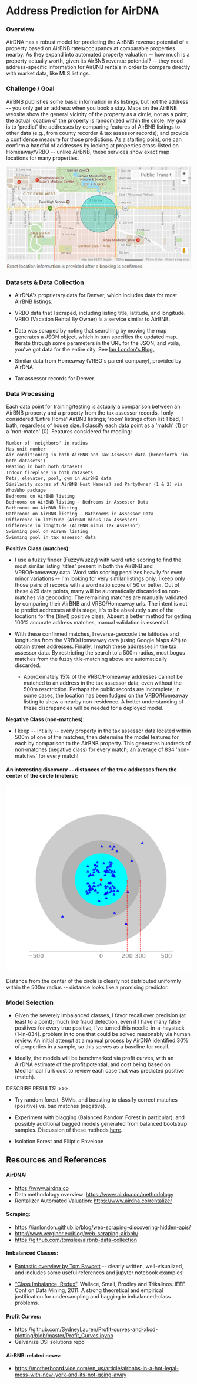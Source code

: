 # Address Prediction for AirDNA

### Overview
AirDNA has a robust model for predicting the AirBNB revenue potential of a property based on AirBNB rates/occupancy at comparable properties nearby.  As they expand into automated property valuation -- how much is a property actually worth, given its AirBNB revenue potential? -- they need address-specific information for AirBNB rentals in order to compare directly with market data, like MLS listings.

### Challenge / Goal
AirBNB publishes some basic information in its listings, but not the address -- you only get an address when you book a stay.  Maps on the AirBNB website show the general vicinity of the property as a circle, not as a point; the actual location of the property is randomized within the circle.  My goal is to 'predict' the addresses by comparing features of AirBNB listings to other data (e.g., from county recorder & tax assessor records), and provide a confidence measure for those predictions.  As a starting point, one can confirm a handful of addresses by looking at properties cross-listed on Homeaway/VRBO -- unlike AirBNB, these services show exact map locations for many properties.

![AirBNB example map](visualize/air_bnb_map_example.png)

### Datasets & Data Collection
* AirDNA's proprietary data for Denver, which includes data for most AirBNB listings.
* VRBO data that I scraped, including listing title, latitude, and longitude.  VRBO (Vacation Rental By Owner) is a service similar to AirBNB.

 * Data was scraped by noting that searching by moving the map generates a JSON object, which in turn specifies the updated map.  Iterate through some parameters in the URL for the JSON, and voila, you've got data for the entire city. See [Ian London's Blog.](https://ianlondon.github.io/blog/web-scraping-discovering-hidden-apis/)


* Similar data from Homeaway (VRBO's parent company), provided by AirDNA.
* Tax assessor records for Denver.

### Data Processing
Each data point for training/testing is actually a comparison between an AirBNB property and a property from the tax assessor records.  I only considered 'Entire Home' AirBNB listings; 'room' listings often list 1 bed, 1 bath, regardless of house size.  I classify each data point as a 'match' (1) or a 'non-match' (0).  Features considered for modling:
```
Number of 'neighbors' in radius
Has unit number
Air conditioning in both AirBNB and Tax Assessor data (henceforth 'in both datasets')
Heating in both both datasets
Indoor fireplace in both datasets
Pets, elevator, pool, gym in AirBNB data
Similarity scores of AirBNB Host Name(s) and PartyOwner (1 & 2) via WhosWho package
Bedrooms on AirBNB listing
Bedrooms on AirBNB listing - Bedrooms in Assessor Data
Bathrooms on AirBNB listing
Bathrooms on AirBNB listing - Bathrooms in Assessor Data
Difference in latitude (AirBNB minus Tax Assessor)
Difference in longitude (AirBNB minus Tax Assessor)
Swimming pool on AirBNB listing
Swimming pool in tax assessor data
```

**Positive Class (matches):**

 * I use a fuzzy finder (FuzzyWuzzy) with word ratio scoring to find the most similar listing 'titles' present in both the AirBNB and VRBO/Homeaway data.  Word ratio scoring penalizes heavily for even minor variations -- I'm looking for very similar listings only.  I keep only those pairs of records with a word ratio score of 50 or better.  Out of these 429 data points, many will be automatically discarded as non-matches via geocoding.  The remaining matches are manually validated by comparing their AirBNB and VRBO/Homeaway urls.  The intent is not to predict addresses at this stage, it's to be absolutely sure of the locations for the (tiny!) positive class, Absent a better method for getting 100% accurate address matches, manual validation is essential.

 * With these confirmed matches, I reverse-geocode the latitudes and longitudes from the VRBO/Homeaway data (using Google Maps API) to obtain street addresses.  Finally, I match these addresses in the tax assessor data.  By restricting the search to a 500m radius, most bogus matches from the fuzzy title-matching above are automatically discarded.

    * Approximately 15% of the VRBO/Homeaway addresses cannot be matched to an address in the tax assessor data, even without the 500m resctriction.  Perhaps the public records are incomplete; in some cases, the location has been fudged on the VRBO/Homeaway listing to show a nearby non-residence.  A better understanding of these discrepancies will be needed for a deployed model.


**Negative Class (non-matches):**

 * I keep -- intially -- every property in the tax assessor data located within 500m of one of the matches, then determine the model features for each by comparison to the AirBNB property.  This generates hundreds of non-matches (negative class) for every match; an average of 834 'non-matches' for every match!

#### An interesting discovery -- distances of the true addresses from the center of the circle (meters):

![Distance (km) between center of circle and true address:](visualize/distance_2d.png)

Distance from the center of the circle is clearly not distributed uniformly within the 500m radius -- distance looks like a promising predictor.

### Model Selection

* Given the severely imbalanced classes, I favor recall over precision (at least to a point); much like fraud detection, even if I have many false positives for every true positive, I've turned this needle-in-a-haystack (1-in-834). problem in to one that could be solved reasonably via human review.  An initial attempt at a manual process by AirDNA identified 30% of properties in a sample, so this serves as a baseline for recall.

* Ideally, the models will be benchmarked via profit curves, with an AirDNA estimate of the profit potential, and cost being based on Mechanical Turk cost to review each case that was predicted positive (match).

DESCRIBE RESULTS! >>>
* Try random forest, SVMs, and boosting to classify correct matches (positive) vs. bad matches (negative).

* Experiment with blagging (Balanced Random Forest in particular), and possibly additional bagged models generated from balanced bootstrap samples.  Discussion of these methods [here][IC1].

* Isolation Forest and Elliptic Envelope

## Resources and References

#### AirDNA:
* https://www.airdna.co
* Data methodology overview: https://www.airdna.co/methodology
* Rentalizer Automated Valuation: https://www.airdna.co/rentalizer

#### Scraping:
* https://ianlondon.github.io/blog/web-scraping-discovering-hidden-apis/
* http://www.verginer.eu/blog/web-scraping-airbnb/
* https://github.com/tomslee/airbnb-data-collection

#### Imbalanced Classes:
* [Fantastic overview by Tom Fawcett][IC1] -- clearly written, well-visualized, and includes some useful references and jupyter notebook examples!

* [“Class Imbalance, Redux”][IC2]. Wallace, Small, Brodley and Trikalinos. IEEE Conf on Data Mining, 2011.  A strong theoretical and empirical justification for undersampling and bagging in imbalanced-class problems.

#### Profit Curves:
* https://github.com/SydneyLauren/Profit-curves-and-xkcd-plotting/blob/master/Profit_Curves.ipynb
* Galvanize DSI solutions repo

#### AirBNB-related news:
* https://motherboard.vice.com/en_us/article/airbnbs-in-a-hot-legal-mess-with-new-york-and-its-not-going-away

[IC1]: https://svds.com/learning-imbalanced-classes/#ref6 "Tom Fawcett's Blog"
[IC2]: https://pdfs.semanticscholar.org/a8ef/5a810099178b70d1490a4e6fc4426b642cde.pdf
